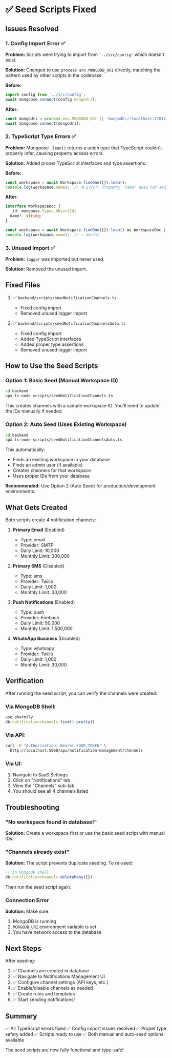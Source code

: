 # ✅ Seed Scripts Fixed

## Issues Resolved

### 1. **Config Import Error** ✅
**Problem:** Scripts were trying to import from `'../src/config'` which doesn't exist.

**Solution:** Changed to use `process.env.MONGODB_URI` directly, matching the pattern used by other scripts in the codebase.

**Before:**
```typescript
import config from '../src/config';
await mongoose.connect(config.mongoUri);
```

**After:**
```typescript
const mongoUri = process.env.MONGODB_URI || 'mongodb://localhost:27017/pharmily';
await mongoose.connect(mongoUri);
```

### 2. **TypeScript Type Errors** ✅
**Problem:** Mongoose `.lean()` returns a union type that TypeScript couldn't properly infer, causing property access errors.

**Solution:** Added proper TypeScript interfaces and type assertions.

**Before:**
```typescript
const workspace = await Workspace.findOne({}).lean();
console.log(workspace.name);  // ❌ Error: Property 'name' does not exist
```

**After:**
```typescript
interface WorkspaceDoc {
  _id: mongoose.Types.ObjectId;
  name?: string;
}

const workspace = await Workspace.findOne({}).lean() as WorkspaceDoc | null;
console.log(workspace.name);  // ✅ Works!
```

### 3. **Unused Import** ✅
**Problem:** `logger` was imported but never used.

**Solution:** Removed the unused import.

## Fixed Files

1. ✅ `backend/scripts/seedNotificationChannels.ts`
   - Fixed config import
   - Removed unused logger import

2. ✅ `backend/scripts/seedNotificationChannelsAuto.ts`
   - Fixed config import
   - Added TypeScript interfaces
   - Added proper type assertions
   - Removed unused logger import

## How to Use the Seed Scripts

### Option 1: Basic Seed (Manual Workspace ID)
```bash
cd backend
npx ts-node scripts/seedNotificationChannels.ts
```

This creates channels with a sample workspace ID. You'll need to update the IDs manually if needed.

### Option 2: Auto Seed (Uses Existing Workspace)
```bash
cd backend
npx ts-node scripts/seedNotificationChannelsAuto.ts
```

This automatically:
- Finds an existing workspace in your database
- Finds an admin user (if available)
- Creates channels for that workspace
- Uses proper IDs from your database

**Recommended:** Use Option 2 (Auto Seed) for production/development environments.

## What Gets Created

Both scripts create 4 notification channels:

1. **Primary Email** (Enabled)
   - Type: email
   - Provider: SMTP
   - Daily Limit: 10,000
   - Monthly Limit: 300,000

2. **Primary SMS** (Disabled)
   - Type: sms
   - Provider: Twilio
   - Daily Limit: 1,000
   - Monthly Limit: 30,000

3. **Push Notifications** (Enabled)
   - Type: push
   - Provider: Firebase
   - Daily Limit: 50,000
   - Monthly Limit: 1,500,000

4. **WhatsApp Business** (Disabled)
   - Type: whatsapp
   - Provider: Twilio
   - Daily Limit: 1,000
   - Monthly Limit: 30,000

## Verification

After running the seed script, you can verify the channels were created:

### Via MongoDB Shell:
```javascript
use pharmily
db.notificationchannels.find().pretty()
```

### Via API:
```bash
curl -H "Authorization: Bearer YOUR_TOKEN" \
  http://localhost:5000/api/notification-management/channels
```

### Via UI:
1. Navigate to SaaS Settings
2. Click on "Notifications" tab
3. View the "Channels" sub-tab
4. You should see all 4 channels listed

## Troubleshooting

### "No workspace found in database!"
**Solution:** Create a workspace first or use the basic seed script with manual IDs.

### "Channels already exist"
**Solution:** The script prevents duplicate seeding. To re-seed:
```javascript
// In MongoDB shell
db.notificationchannels.deleteMany({})
```

Then run the seed script again.

### Connection Error
**Solution:** Make sure:
1. MongoDB is running
2. `MONGODB_URI` environment variable is set
3. You have network access to the database

## Next Steps

After seeding:
1. ✅ Channels are created in database
2. ✅ Navigate to Notifications Management UI
3. ✅ Configure channel settings (API keys, etc.)
4. ✅ Enable/disable channels as needed
5. ✅ Create rules and templates
6. ✅ Start sending notifications!

## Summary

✅ All TypeScript errors fixed
✅ Config import issues resolved
✅ Proper type safety added
✅ Scripts ready to use
✅ Both manual and auto-seed options available

The seed scripts are now fully functional and type-safe!
